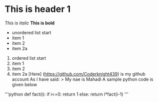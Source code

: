 # This is header 1
*This is italic*
**This is bold**
* unordered list start
 * item 1
 * item 2
  * item 2a
1. ordered list start
 1. item 1
 1. item 2
  1. item 2a
[Here] (https://github.com/Coderknight439) is my github account 
As I have said: > My nae is Mahadi
A sample python code is given below

'''python
def fact(i):
 if i<=0:
  return 1
 else:
  return i*fact(i-1)
'''
 
 
